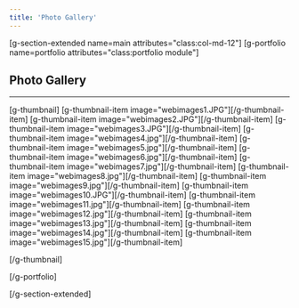 ```yaml
---
title: 'Photo Gallery'
---
```


[g-section-extended name=main attributes="class:col-md-12"]
[g-portfolio name=portfolio attributes="class:portfolio module"]
## Photo Gallery
___

[g-thumbnail]
[g-thumbnail-item image="webimages1.JPG"][/g-thumbnail-item]
[g-thumbnail-item image="webimages2.JPG"][/g-thumbnail-item]
[g-thumbnail-item image="webimages3.JPG"][/g-thumbnail-item]
[g-thumbnail-item image="webimages4.jpg"][/g-thumbnail-item]
[g-thumbnail-item image="webimages5.jpg"][/g-thumbnail-item]
[g-thumbnail-item image="webimages6.jpg"][/g-thumbnail-item]
[g-thumbnail-item image="webimages7.jpg"][/g-thumbnail-item]
[g-thumbnail-item image="webimages8.jpg"][/g-thumbnail-item]
[g-thumbnail-item image="webimages9.jpg"][/g-thumbnail-item]
[g-thumbnail-item image="webimages10.JPG"][/g-thumbnail-item]
[g-thumbnail-item image="webimages11.jpg"][/g-thumbnail-item]
[g-thumbnail-item image="webimages12.jpg"][/g-thumbnail-item]
[g-thumbnail-item image="webimages13.jpg"][/g-thumbnail-item]
[g-thumbnail-item image="webimages14.jpg"][/g-thumbnail-item]
[g-thumbnail-item image="webimages15.jpg"][/g-thumbnail-item]

[/g-thumbnail]

[/g-portfolio]

[/g-section-extended]